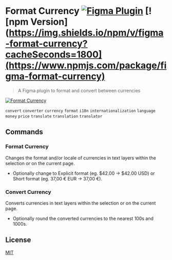 # Format Currency [![Figma Plugin](https://img.shields.io/badge/figma-Format%20Currency-yellow?cacheSeconds=1800)](https://figma.com/c/plugin/780785006732555859/Format-Currency) [![npm Version](https://img.shields.io/npm/v/figma-format-currency?cacheSeconds=1800](https://www.npmjs.com/package/figma-format-currency)

> A Figma plugin to format and convert between currencies

[![Format Currency](https://raw.githubusercontent.com/yuanqing/figma-plugins/master/packages/figma-format-currency/media/cover.png)](https://figma.com/c/plugin/780785006732555859)

`convert` `converter` `currency` `format` `i18n` `internationalization` `language` `money` `price` `translate` `translation` `translator`

## Commands

### Format Currency

Changes the format and/or locale of currencies in text layers within the selection or on the current page.

- Optionally change to Explicit format (eg. $42.00 → $42.00 USD) or Short format (eg. 37,00 € EUR → 37,00 €).

### Convert Currency

Converts currencies in text layers within the selection or on the current page.

- Optionally round the converted currencies to the nearest 100s and 1000s.

## License

[MIT](/LICENSE.md)

